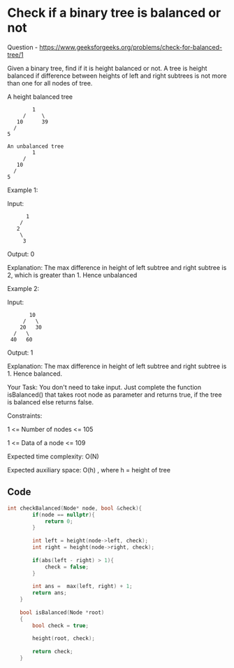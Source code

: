 # Check if a binary tree is balanced or not

Question - https://www.geeksforgeeks.org/problems/check-for-balanced-tree/1

Given a binary tree, find if it is height balanced or not. 
A tree is height balanced if difference between heights of left and right subtrees is not more than one for all nodes of tree. 

A height balanced tree
```
        1
     /     \
   10      39
  /
5
```
```
An unbalanced tree
        1
     /    
   10   
  /
5
```

Example 1:

Input:
```
      1
    /
   2
    \
     3 
```

Output: 0

Explanation: The max difference in height
of left subtree and right subtree is 2,
which is greater than 1. Hence unbalanced

Example 2:

Input:
```
       10
     /   \
    20   30 
  /   \
 40   60
 ```
Output: 1

Explanation: The max difference in height
of left subtree and right subtree is 1.
Hence balanced. 

Your Task:
You don't need to take input. Just complete the function isBalanced() that takes root node as parameter and returns true, if the tree is balanced else returns false.

Constraints:

1 <= Number of nodes <= 105

1 <= Data of a node <= 109

Expected time complexity: O(N)

Expected auxiliary space: O(h) , where h = height of tree

## Code
```cpp
int checkBalanced(Node* node, bool &check){
        if(node == nullptr){
            return 0;
        }
        
        int left = height(node->left, check);
        int right = height(node->right, check);
        
        if(abs(left - right) > 1){
            check = false;
        }
        
        int ans =  max(left, right) + 1;
        return ans;
    }
    
    bool isBalanced(Node *root)
    {
        bool check = true;
        
        height(root, check);
        
        return check;
    }
```